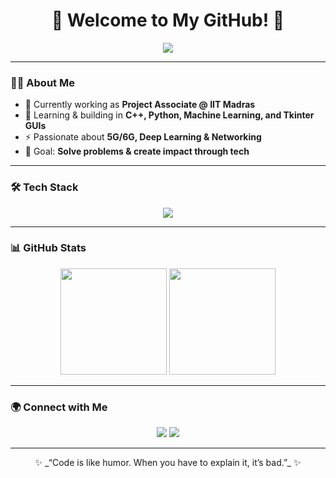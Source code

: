<h1 align="center">🚀 Welcome to My GitHub! 🚀</h1>

<p align="center">
  <img src="https://readme-typing-svg.herokuapp.com?size=24&color=00FFB3&center=true&vCenter=true&width=600&lines=Hi+There!+👋;I'm+Deb,+a+Developer+and+Researcher;I+❤+Coding+%7C+AI+%7C+Open+Source" />
</p>

---

### 🧑‍💻 About Me
- 🔭 Currently working as **Project Associate @ IIT Madras**  
- 🌱 Learning & building in **C++, Python, Machine Learning, and Tkinter GUIs**  
- ⚡ Passionate about **5G/6G, Deep Learning & Networking**  
- 🎯 Goal: **Solve problems & create impact through tech**  

---

### 🛠️ Tech Stack
<p align="center">
  <img src="https://skillicons.dev/icons?i=cpp,py,linux,git,github,tensorflow,pytorch,docker,vscode" />
</p>

---

### 📊 GitHub Stats
<p align="center">
  <img src="https://github-readme-stats.vercel.app/api?username=Debayan-creator&show_icons=true&theme=radical" height="170"/>
  <img src="https://github-readme-stats.vercel.app/api/top-langs/?username=Debayan-creator&layout=compact&theme=radical" height="170"/>

</p>

---

### 🌍 Connect with Me
<p align="center">
  <a href="https://linkedin.com/in/YOUR_LINKEDIN"><img src="https://img.shields.io/badge/LinkedIn-blue?logo=linkedin&logoColor=white" /></a>
  <a href="mailto:YOUR_EMAIL@gmail.com"><img src="https://img.shields.io/badge/Gmail-red?logo=gmail&logoColor=white" /></a>
</p>

---

<p align="center">✨ _“Code is like humor. When you have to explain it, it’s bad.”_ ✨</p>
